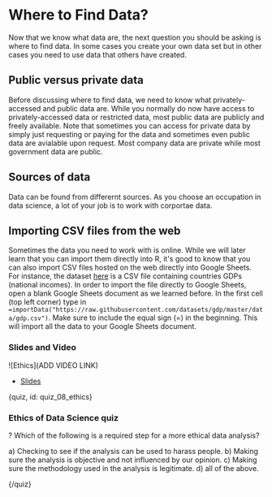 # Where to Find Data?

Now that we know what data are, the next question you should be asking is where to find data. In some cases you create your own data set but in other cases you need to use data that others have created. 

## Public versus private data

Before discussing where to find data, we need to know what privately-accessed and public data are. While you normally do now have access to privately-accessed data or restricted data, most public data are publicly and freely available. Note that sometimes you can access for private data by simply just requesting or paying for the data and sometimes even public data are avialable upon request. Most company data are private while most government data are public. 

## Sources of data

Data can be found from differernt sources. As you choose an occupation in data science, a lot of your job is to work with corportae data. 



## Importing CSV files from the web

Sometimes the data you need to work with is online. While we will later learn that you can import them directly into R, it's good to know that you can also import CSV files hosted on the web directly into Google Sheets. For instance, the dataset [here](https://raw.githubusercontent.com/datasets/gdp/master/data/gdp.csv) is a CSV file containing countries GDPs (national incomes). In order to import the file directly to Google Sheets, open a blank Google Sheets document as we learned before. In the first cell (top left corner) type in `=importData("https://raw.githubusercontent.com/datasets/gdp/master/data/gdp.csv")`. Make sure to include the equal sign (=) in the beginning. This will import all the data to your Google Sheets document. 






### Slides and Video

![Ethics](ADD VIDEO LINK)

* [Slides]()

{quiz, id: quiz_08_ethics}

### Ethics of Data Science quiz

? Which of the following is a required step for a more ethical data analysis?

a) Checking to see if the analysis can be used to harass people.
b) Making sure the analysis is objective and not influenced by our opinion.
c) Making sure the methodology used in the analysis is legitimate.
d) all of the above.


{/quiz}